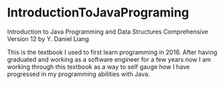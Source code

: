 # IntroductionToJavaPrograming
Introduction to Java Programming and Data Structures Comprehensive Version 12 by Y. Daniel Liang

This is the textbook I used to first learn programming in 2016. After having graduated and working as a software engineer for a few years now I am working through this textbook as a way to self gauge how I have progressed in my programming abilities with Java.
